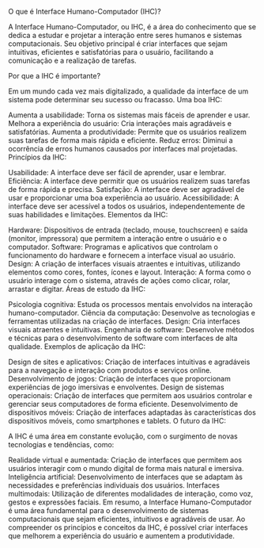 O que é Interface Humano-Computador (IHC)?

A Interface Humano-Computador, ou IHC, é a área do conhecimento que se dedica a estudar e projetar a interação entre seres humanos e sistemas
computacionais. Seu objetivo principal é criar interfaces que sejam intuitivas, eficientes e satisfatórias para o usuário, facilitando a comunicação
e a realização de tarefas.

Por que a IHC é importante?

Em um mundo cada vez mais digitalizado, a qualidade da interface de um sistema pode determinar seu sucesso ou fracasso. Uma boa IHC:

Aumenta a usabilidade: Torna os sistemas mais fáceis de aprender e usar.
Melhora a experiência do usuário: Cria interações mais agradáveis e satisfatórias.
Aumenta a produtividade: Permite que os usuários realizem suas tarefas de forma mais rápida e eficiente.
Reduz erros: Diminui a ocorrência de erros humanos causados por interfaces mal projetadas.
Princípios da IHC:

Usabilidade: A interface deve ser fácil de aprender, usar e lembrar.
Eficiência: A interface deve permitir que os usuários realizem suas tarefas de forma rápida e precisa.
Satisfação: A interface deve ser agradável de usar e proporcionar uma boa experiência ao usuário.
Acessibilidade: A interface deve ser acessível a todos os usuários, independentemente de suas habilidades e limitações.
Elementos da IHC:

Hardware: Dispositivos de entrada (teclado, mouse, touchscreen) e saída (monitor, impressora) que permitem a interação entre o usuário e o computador.
Software: Programas e aplicativos que controlam o funcionamento do hardware e fornecem a interface visual ao usuário.
Design: A criação de interfaces visuais atraentes e intuitivas, utilizando elementos como cores, fontes, ícones e layout.
Interação: A forma como o usuário interage com o sistema, através de ações como clicar, rolar, arrastar e digitar.
Áreas de estudo da IHC:

Psicologia cognitiva: Estuda os processos mentais envolvidos na interação humano-computador.
Ciência da computação: Desenvolve as tecnologias e ferramentas utilizadas na criação de interfaces.
Design: Cria interfaces visuais atraentes e intuitivas.
Engenharia de software: Desenvolve métodos e técnicas para o desenvolvimento de software com interfaces de alta qualidade.
Exemplos de aplicação da IHC:

Design de sites e aplicativos: Criação de interfaces intuitivas e agradáveis para a navegação e interação com produtos e serviços online.
Desenvolvimento de jogos: Criação de interfaces que proporcionam experiências de jogo imersivas e envolventes.
Design de sistemas operacionais: Criação de interfaces que permitem aos usuários controlar e gerenciar seus computadores de forma eficiente.
Desenvolvimento de dispositivos móveis: Criação de interfaces adaptadas às características dos dispositivos móveis, como smartphones e tablets.
O futuro da IHC:

A IHC é uma área em constante evolução, com o surgimento de novas tecnologias e tendências, como:

Realidade virtual e aumentada: Criação de interfaces que permitem aos usuários interagir com o mundo digital de forma mais natural e imersiva.
Inteligência artificial: Desenvolvimento de interfaces que se adaptam às necessidades e preferências individuais dos usuários.
Interfaces multimodais: Utilização de diferentes modalidades de interação, como voz, gestos e expressões faciais.
Em resumo, a Interface Humano-Computador é uma área fundamental para o desenvolvimento de sistemas computacionais que sejam eficientes, intuitivos e
agradáveis de usar. Ao compreender os princípios e conceitos da IHC, é possível criar interfaces que melhorem a experiência do usuário e aumentem a
produtividade.
